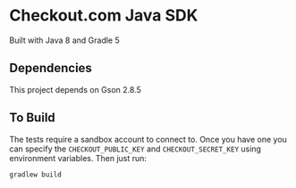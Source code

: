 # Checkout.com Java SDK

Built with Java 8 and Gradle 5

## Dependencies
This project depends on Gson 2.8.5

## To Build

The tests require a sandbox account to connect to. Once you have one you can specify the `CHECKOUT_PUBLIC_KEY` and `CHECKOUT_SECRET_KEY` using environment variables.
Then just run:
```
gradlew build
```
